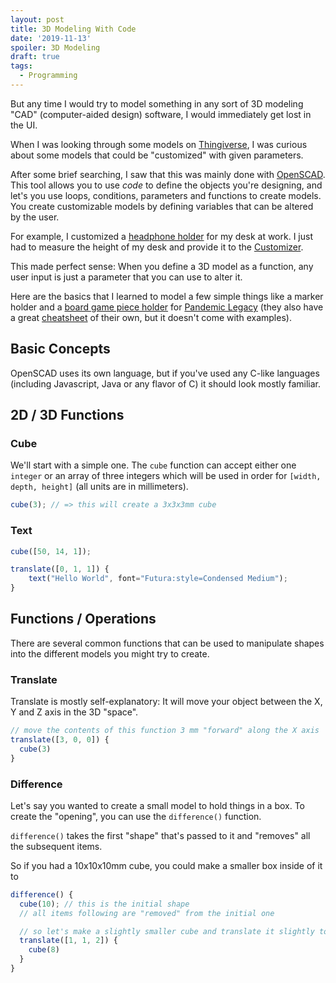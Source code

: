 ```yaml
---
layout: post
title: 3D Modeling With Code
date: '2019-11-13'
spoiler: 3D Modeling
draft: true
tags:
  - Programming
---
```





But any time I would try to model something in any sort of 3D modeling "CAD" (computer-aided design) software, I would immediately get lost in the UI.

When I was looking through some models on [Thingiverse](http://thingiverse.com/), I was curious about some models that could be "customized" with given parameters.

After some brief searching, I saw that this was mainly done with [OpenSCAD](https://www.openscad.org/). This tool allows you to use _code_ to define the objects you're designing, and let's you use loops, conditions, parameters and functions to create models. You create customizable models by defining variables that can be altered by the user.

For example, I customized a [headphone holder](https://www.thingiverse.com/thing:3888771) for my desk at work. I just had to measure the height of my desk and provide it to the [Customizer](https://www.thingiverse.com/apps/customizer).

This made perfect sense: When you define a 3D model as a function, any user input is just a parameter that you can use to alter it.

Here are the basics that I learned to model a few simple things like a marker holder and a [board game piece holder](https://www.thingiverse.com/thing:3955665) for [Pandemic Legacy](https://www.zmangames.com/en/products/pandemic-legacy-season-1/) (they also have a great [cheatsheet](https://www.openscad.org/cheatsheet/index.html) of their own, but it doesn't come with examples).

## Basic Concepts

OpenSCAD uses its own language, but if you've used any C-like languages (including Javascript, Java or any flavor of C) it should look mostly familiar.

## 2D / 3D Functions
### Cube

We'll start with a simple one. The `cube` function can accept either one `integer` or an array of three integers which will be used in order for `[width, depth, height]` (all units are in millimeters).

```js
cube(3); // => this will create a 3x3x3mm cube
```

### Text

```js
cube([50, 14, 1]);

translate([0, 1, 1]) {
    text("Hello World", font="Futura:style=Condensed Medium");
}
```


## Functions / Operations

There are several common functions that can be used to manipulate shapes into the different models you might try to create.

### Translate

Translate is mostly self-explanatory: It will move your object between the X, Y and Z axis in the 3D "space".

```js
// move the contents of this function 3 mm "forward" along the X axis
translate([3, 0, 0]) {
  cube(3)
}
```

### Difference

Let's say you wanted to create a small model to hold things in a box. To create the "opening", you can use the `difference()` function.

`difference()` takes the first "shape" that's passed to it and "removes" all the subsequent items.

So if you had a 10x10x10mm cube, you could make a smaller box inside of it to

```js
difference() {
  cube(10); // this is the initial shape
  // all items following are "removed" from the initial one

  // so let's make a slightly smaller cube and translate it slightly to be inside the other cube
  translate([1, 1, 2]) {
    cube(8)
  }
}
```
